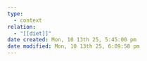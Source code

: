 ```yaml
---
type:
  - context
relation:
  - "[[diet]]"
date created: Mon, 10 13th 25, 5:45:00 pm
date modified: Mon, 10 13th 25, 6:09:58 pm
---
```

